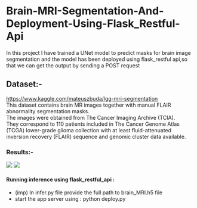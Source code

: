 # Brain-MRI-Segmentation-And-Deployment-Using-Flask_Restful-Api
In this project I have trained a UNet model to predict masks for brain image segmentation and the model has been deployed using flask_restful api,so that we can get the output by sending a POST request

## Dataset:-
https://www.kaggle.com/mateuszbuda/lgg-mri-segmentation <br />
This dataset contains brain MR images together with manual FLAIR abnormality segmentation masks. <br />
The images were obtained from The Cancer Imaging Archive (TCIA). <br />
They correspond to 110 patients included in The Cancer Genome Atlas (TCGA) lower-grade glioma collection with at least fluid-attenuated inversion recovery (FLAIR) sequence and genomic cluster data available. <br />

### Results:- 
![](https://github.com/gamenerd457/Brain-MRI-Segmentation-And-Deployment-Using-Flask_Restful-Api/blob/master/predictions.png)
![](https://github.com/gamenerd457/Brain-MRI-Segmentation-And-Deployment-Using-Flask_Restful-Api/blob/master/predictions2.png)

#### Running  inference using flask_restful_api :
* (imp) In infer.py file provide the full path to brain_MRI.h5 file
* start the app server using : python deploy.py
